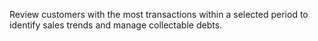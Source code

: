 Review customers with the most transactions within a selected period to identify sales trends and manage collectable debts.
